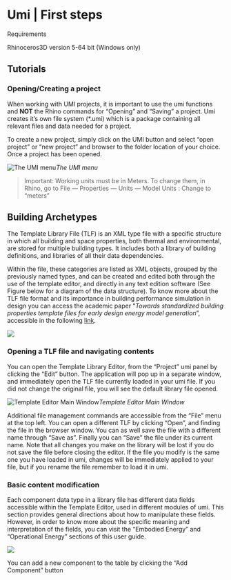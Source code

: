 
# Umi | First steps

Requirements

Rhinoceros3D version 5-64 bit (Windows only)

## Tutorials

### Opening/Creating a project

When working with UMI projects, it is important to use the umi functions and **NOT** the Rhino commands for “Opening” and “Saving” a project. Umi creates it’s own file system (*.umi) which is a package containing all relevant files and data needed for a project.

To create a new project, simply click on the UMI button and select “open project” or “new project” and browser to the folder location of your choice. Once a project has been opened.

![The UMI menu](https://cdn-images-1.medium.com/max/3164/1*TegIbhX7Yr2Eo8VUh9kyDg.png)*The UMI menu*
> Important: Working units must be in Meters. To change them, in Rhino, go to
File — Properties — Units — Model Units : Change to “meters”

## Building Archetypes

The Template Library File (TLF) is an XML type file with a specific structure in which all building and space properties, both thermal and environmental, are stored for multiple building types. It includes both a library of building definitions, and libraries of all their data dependencies.

Within the file, these categories are listed as XML objects, grouped by the previously named types, and can be created and edited both through the use of the template editor, and directly in any text edition software (See Figure below for a diagram of the data structure). To know more about the TLF file format and its importance in building performance simulation in design you can access the academic paper “*Towards standardized building properties template files for early design energy model generation*”, accessible in the following [link](http://web.mit.edu/sustainabledesignlab/publications/TemplateEditor_SimBuild2014.pdf).

![](https://cdn-images-1.medium.com/max/2800/1*DEzeOOXoJKD3hqht0zzXMg.jpeg)

### Opening a TLF file and navigating contents

You can open the Template Library Editor, from the “Project” umi panel by clicking the “Edit” button. The application will pop up in a separate window, and immediately open the TLF file currently loaded in your umi file. If you did not change the original file, you will see the default library file opened.

![Template Editor Main Window](https://cdn-images-1.medium.com/max/3292/1*Ut5DORcHdAMpv5OpO4sNUg.png)*Template Editor Main Window*

Additional file management commands are accessible from the “File” menu at the top left. You can open a different TLF by clicking “Open”, and finding the file in the browser window. You can as well save the file with a different name through “Save as”. Finally you can “Save” the file under its current name. Note that all changes you make on the library will be lost if you do not save the file before closing the editor. If the file you modify is the same one you have loaded in umi, changes will be immediately applied to your file, but if you rename the file remember to load it in umi.

### Basic content modification

Each component data type in a library file has different data fields accessible within the Template Editor, used in different modules of umi. This section provides general directions about how to manipulate these fields. However, in order to know more about the specific meaning and interpretation of the fields, you can visit the “Embodied Energy” and “Operational Energy” sections of this user guide.

![](https://cdn-images-1.medium.com/max/2000/1*u0uNiZGfp2BeAL19ha7w5A.png)

You can add a new component to the table by clicking the “Add Component” button
